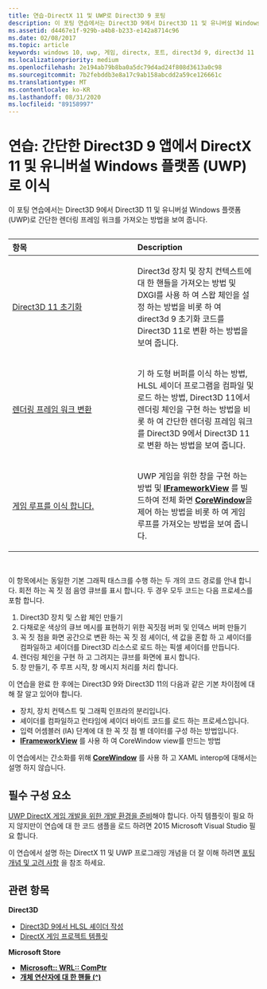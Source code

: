 ```yaml
---
title: 연습-DirectX 11 및 UWP로 Direct3D 9 포팅
description: 이 포팅 연습에서는 Direct3D 9에서 Direct3D 11 및 유니버설 Windows 플랫폼 (UWP)로 간단한 렌더링 프레임 워크를 가져오는 방법을 보여 줍니다.
ms.assetid: d4467e1f-929b-a4b8-b233-e142a8714c96
ms.date: 02/08/2017
ms.topic: article
keywords: windows 10, uwp, 게임, directx, 포트, direct3d 9, direct3d 11
ms.localizationpriority: medium
ms.openlocfilehash: 2e194ab79b8ba0a5dc79d4ad24f808d3613a0c98
ms.sourcegitcommit: 7b2febddb3e8a17c9ab158abcdd2a59ce126661c
ms.translationtype: MT
ms.contentlocale: ko-KR
ms.lasthandoff: 08/31/2020
ms.locfileid: "89158997"
---
```

# <a name="walkthrough-port-a-simple-direct3d-9-app-to-directx-11-and-universal-windows-platform-uwp"></a>연습: 간단한 Direct3D 9 앱에서 DirectX 11 및 유니버설 Windows 플랫폼 (UWP)로 이식



이 포팅 연습에서는 Direct3D 9에서 Direct3D 11 및 유니버설 Windows 플랫폼 (UWP)로 간단한 렌더링 프레임 워크를 가져오는 방법을 보여 줍니다.
## 
<table>
<colgroup>
<col width="50%" />
<col width="50%" />
</colgroup>
<thead>
<tr class="header">
<th align="left">항목</th>
<th align="left">Description</th>
</tr>
</thead>
<tbody>
<tr class="odd">
<td align="left"><p><a href="simple-port-from-direct3d-9-to-11-1-part-1--initializing-direct3d.md">Direct3D 11 초기화</a></p></td>
<td align="left"><p>Direct3d 장치 및 장치 컨텍스트에 대 한 핸들을 가져오는 방법 및 DXGI를 사용 하 여 스왑 체인을 설정 하는 방법을 비롯 하 여 direct3d 9 초기화 코드를 Direct3D 11로 변환 하는 방법을 보여 줍니다.</p></td>
</tr>
<tr class="even">
<td align="left"><p><a href="simple-port-from-direct3d-9-to-11-1-part-2--rendering.md">렌더링 프레임 워크 변환</a></p></td>
<td align="left"><p>기 하 도형 버퍼를 이식 하는 방법, HLSL 셰이더 프로그램을 컴파일 및 로드 하는 방법, Direct3D 11에서 렌더링 체인을 구현 하는 방법을 비롯 하 여 간단한 렌더링 프레임 워크를 Direct3D 9에서 Direct3D 11로 변환 하는 방법을 보여 줍니다.</p></td>
</tr>
<tr class="odd">
<td align="left"><p><a href="simple-port-from-direct3d-9-to-11-1-part-3--viewport-and-game-loop.md">게임 루프를 이식 합니다.</a></p></td>
<td align="left"><p>UWP 게임을 위한 창을 구현 하는 방법 및 <a href="https://docs.microsoft.com/uwp/api/Windows.ApplicationModel.Core.IFrameworkView"><strong>IFrameworkView</strong></a> 를 빌드하여 전체 화면 <a href="https://docs.microsoft.com/uwp/api/Windows.UI.Core.CoreWindow"><strong>CoreWindow</strong></a>을 제어 하는 방법을 비롯 하 여 게임 루프를 가져오는 방법을 보여 줍니다.</p></td>
</tr>
</tbody>
</table>

 

이 항목에서는 동일한 기본 그래픽 태스크를 수행 하는 두 개의 코드 경로를 안내 합니다. 회전 하는 꼭 짓 점 음영 큐브를 표시 합니다. 두 경우 모두 코드는 다음 프로세스를 포함 합니다.

1.  Direct3D 장치 및 스왑 체인 만들기
2.  다채로운 색상의 큐브 메시를 표현하기 위한 꼭짓점 버퍼 및 인덱스 버퍼 만들기
3.  꼭 짓 점을 화면 공간으로 변환 하는 꼭 짓 점 셰이더, 색 값을 혼합 하 고 셰이더를 컴파일하고 셰이더를 Direct3D 리소스로 로드 하는 픽셀 셰이더를 만듭니다.
4.  렌더링 체인을 구현 하 고 그려지는 큐브를 화면에 표시 합니다.
5.  창 만들기, 주 루프 시작, 창 메시지 처리를 처리 합니다.

이 연습을 완료 한 후에는 Direct3D 9와 Direct3D 11의 다음과 같은 기본 차이점에 대해 잘 알고 있어야 합니다.

-   장치, 장치 컨텍스트 및 그래픽 인프라의 분리입니다.
-   셰이더를 컴파일하고 런타임에 셰이더 바이트 코드를 로드 하는 프로세스입니다.
-   입력 어셈블러 (IA) 단계에 대 한 꼭 짓 점 별 데이터를 구성 하는 방법입니다.
-   [**IFrameworkView**](/uwp/api/Windows.ApplicationModel.Core.IFrameworkView) 를 사용 하 여 CoreWindow view를 만드는 방법

이 연습에서는 간소화를 위해 [**CoreWindow**](/uwp/api/Windows.UI.Core.CoreWindow) 를 사용 하 고 XAML interop에 대해서는 설명 하지 않습니다.

## <a name="prerequisites"></a>필수 구성 요소


[UWP DirectX 게임 개발을 위한 개발 환경을 준비](prepare-your-dev-environment-for-windows-store-directx-game-development.md)해야 합니다. 아직 템플릿이 필요 하지 않지만이 연습에 대 한 코드 샘플을 로드 하려면 2015 Microsoft Visual Studio 필요 합니다.

이 연습에서 설명 하는 DirectX 11 및 UWP 프로그래밍 개념을 더 잘 이해 하려면 [포팅 개념 및 고려 사항](porting-considerations.md) 을 참조 하세요.

## <a name="related-topics"></a>관련 항목

**Direct3D**

* [Direct3D 9에서 HLSL 셰이더 작성](/windows/desktop/direct3dhlsl/dx-graphics-hlsl-writing-shaders-9)
* [DirectX 게임 프로젝트 템플릿](user-interface.md)

**Microsoft Store**

* [**Microsoft:: WRL:: ComPtr**](/cpp/windows/comptr-class)
* [**개체 연산자에 대 한 핸들 (^)**](/cpp/windows/handle-to-object-operator-hat-cpp-component-extensions)